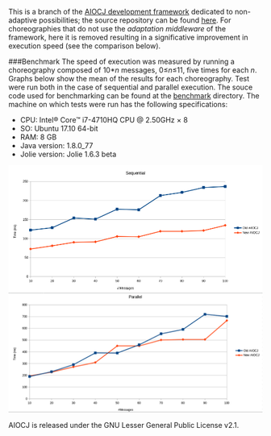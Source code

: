 This is a branch of the [AIOCJ development framework](http://www.cs.unibo.it/projects/jolie/aiocj.html) dedicated to non-adaptive possibilities; the source repository  can be found [here](https://github.com/thesave/aiocj).
For choreographies that do not use the _adaptation middleware_ of the framework, here it is removed resulting in a significative improvement in execution speed (see the comparison below).

###Benchmark
The speed of execution was measured by running a choreography composed of 10*_n_ messages, 0≤_n_≤11, five times for each _n_. Graphs below show the mean of the results for each choreography. Test were run both in the case of sequential and parallel execution. The souce code used for benchmarking can be found at the [benchmark](https://github.com/Annopaolo/aiocj/benchmark) directory.
The machine on which tests were run has the following specifications:
* CPU: Intel® Core™ i7-4710HQ CPU @ 2.50GHz × 8
* SO: Ubuntu 17.10 64-bit
* RAM: 8 GB
* Java version: 1.8.0_77
* Jolie version: Jolie 1.6.3 beta

![alt text](https://github.com/Annopaolo/aiocj/blob/master/benchmark/benchmark_sequential.png "Sequential execution")
![alt text](https://github.com/Annopaolo/aiocj/blob/master/benchmark/benchmark_parallel.png "Parallel execution")

AIOCJ is released under the GNU Lesser General Public License v2.1.
